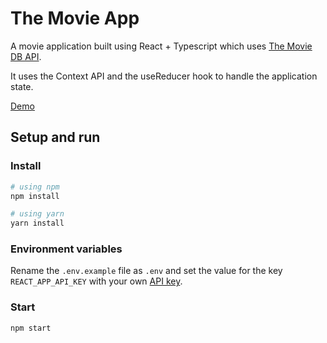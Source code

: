# The Movie App

A movie application built using React + Typescript which uses [The Movie DB API](https://developers.themoviedb.org/3).

It uses the Context API and the useReducer hook to handle the application state.

[Demo](http://movieapp-20210220144458-hostingbucket-dev.s3-website-us-east-1.amazonaws.com/)

## Setup and run

### Install

```bash
# using npm
npm install

# using yarn
yarn install
```

### Environment variables

Rename the `.env.example` file as `.env` and set the value for the key `REACT_APP_API_KEY` with your own [API key](https://www.themoviedb.org/settings/api).

### Start

```bash
npm start
```
